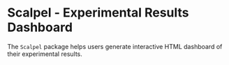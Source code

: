 # Scalpel - Experimental Results Dashboard

The ```Scalpel``` package helps users generate interactive HTML dashboard of their experimental results.
